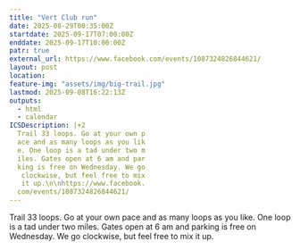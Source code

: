 ```yaml
---
title: "Vert Club run"
date: 2025-08-29T00:35:00Z
startdate: 2025-09-17T07:00:00Z
enddate: 2025-09-17T10:00:00Z
patr: true
external_url: https://www.facebook.com/events/1087324826844621/
layout: post
location: 
feature-img: "assets/img/big-trail.jpg"
lastmod: 2025-09-08T16:22:13Z
outputs:
  - html
  - calendar
ICSDescription: |+2
  Trail 33 loops. Go at your own p  ace and as many loops as you lik  e. One loop is a tad under two m  iles. Gates open at 6 am and par  king is free on Wednesday. We go   clockwise, but feel free to mix   it up.\n\nhttps://www.facebook.  com/events/1087324826844621/
---
```


Trail 33 loops. Go at your own pace and as many loops as you like. One loop is a tad under two miles. Gates open at 6 am and parking is free on Wednesday. We go clockwise, but feel free to mix it up.<br>
  <br>
  
